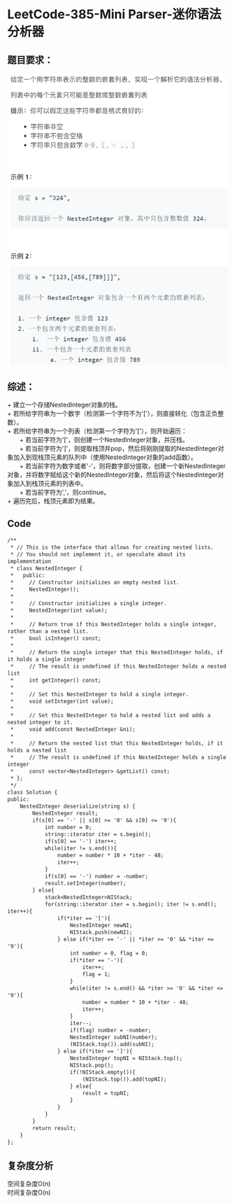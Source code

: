 # LeetCode-385-Mini Parser-迷你语法分析器

## 题目要求：
![avatar](https://github.com/JakeChanFangZiyuan20/MyLeetCode/blob/img/img/385.png)






## 综述：  
\+ 建立一个存储NestedInteger对象的栈。  
\+ 若所给字符串为一个数字（检测第一个字符不为'['），则直接转化（包含正负整数）。  
\+ 若所给字符串为一个列表（检测第一个字符为'['），则开始遍历：  
&emsp;&emsp;\+ 若当前字符为'['，则创建一个NestedInteger对象，并压栈。  
&emsp;&emsp;\+ 若当前字符为']'，则提取栈顶并pop，然后将刚刚提取的NestedInteger对象加入到现栈顶元素的队列中（使用NestedInteger对象的add函数）。  
&emsp;&emsp;\+ 若当前字符为数字或者'-'，则将数字部分提取，创建一个新NestedInteger对象，并将数字赋给这个新的NestedInteger对象，然后将这个NestedInteger对象加入到栈顶元素的列表中。  
&emsp;&emsp;\+ 若当前字符为','，则continue。  
\+ 遍历完后，栈顶元素即为结果。

## Code
```
/**
 * // This is the interface that allows for creating nested lists.
 * // You should not implement it, or speculate about its implementation
 * class NestedInteger {
 *   public:
 *     // Constructor initializes an empty nested list.
 *     NestedInteger();
 *
 *     // Constructor initializes a single integer.
 *     NestedInteger(int value);
 *
 *     // Return true if this NestedInteger holds a single integer, rather than a nested list.
 *     bool isInteger() const;
 *
 *     // Return the single integer that this NestedInteger holds, if it holds a single integer
 *     // The result is undefined if this NestedInteger holds a nested list
 *     int getInteger() const;
 *
 *     // Set this NestedInteger to hold a single integer.
 *     void setInteger(int value);
 *
 *     // Set this NestedInteger to hold a nested list and adds a nested integer to it.
 *     void add(const NestedInteger &ni);
 *
 *     // Return the nested list that this NestedInteger holds, if it holds a nested list
 *     // The result is undefined if this NestedInteger holds a single integer
 *     const vector<NestedInteger> &getList() const;
 * };
 */
class Solution {
public:
    NestedInteger deserialize(string s) {
        NestedInteger result;
        if(s[0] == '-' || s[0] >= '0' && s[0] <= '9'){
            int number = 0;
            string::iterator iter = s.begin();
            if(s[0] == '-') iter++;
            while(iter != s.end()){
                number = number * 10 + *iter - 48;
                iter++;
            }
            if(s[0] == '-') number = -number;
            result.setInteger(number);
        } else{
            stack<NestedInteger>NIStack;
            for(string::iterator iter = s.begin(); iter != s.end(); iter++){
                if(*iter == '['){
                    NestedInteger newNI;
                    NIStack.push(newNI);
                } else if(*iter == '-' || *iter >= '0' && *iter <= '9'){
                    int number = 0, flag = 0;
                    if(*iter == '-'){
                        iter++;
                        flag = 1;
                    }
                    while(iter != s.end() && *iter >= '0' && *iter <= '9'){
                        number = number * 10 + *iter - 48;
                        iter++;
                    }
                    iter--;
                    if(flag) number = -number;
                    NestedInteger subNI(number);
                    (NIStack.top()).add(subNI);
                } else if(*iter == ']'){
                    NestedInteger topNI = NIStack.top();
                    NIStack.pop();
                    if(!NIStack.empty()){
                        (NIStack.top()).add(topNI);
                    } else{
                        result = topNI;
                    }
                }
            }
        }
        return result;
    }
};
```

## 复杂度分析
空间复杂度O(n)  
时间复杂度O(n)

